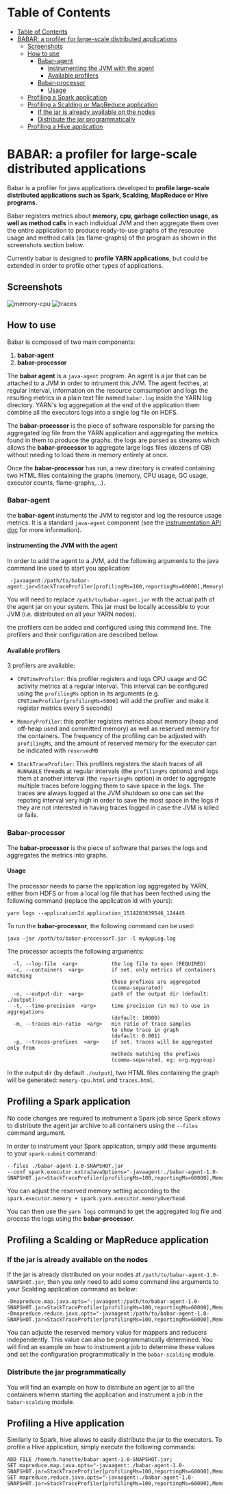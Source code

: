 Table of Contents
=================

   * [Table of Contents](#table-of-contents)
   * [BABAR: a profiler for large-scale distributed applications](#babar-a-profiler-for-large-scale-distributed-applications)
      * [Screenshots](#screenshots)
      * [How to use](#how-to-use)
         * [Babar-agent](#babar-agent)
            * [instrumenting the JVM with the agent](#instrumenting-the-jvm-with-the-agent)
            * [Available profilers](#available-profilers)
         * [Babar-processor](#babar-processor)
            * [Usage](#usage)
      * [Profiling a Spark application](#profiling-a-spark-application)
      * [Profiling a Scalding or MapReduce application](#profiling-a-scalding-or-mapreduce-application)
         * [If the jar is already available on the nodes](#if-the-jar-is-already-available-on-the-nodes)
         * [Distribute the jar programmatically](#distribute-the-jar-programmatically)
      * [Profiling a Hive application](#profiling-a-hive-application)

# BABAR: a profiler for large-scale distributed applications

Babar is a profiler for java applications developed to **profile large-scale distributed applications such as Spark, Scalding, MapReduce or Hive programs**.

Babar registers metrics about **memory, cpu, garbage collection usage, as well as method calls** in each individual JVM and then aggregate them over the entire application to produce ready-to-use graphs of the resource usage and method calls (as flame-graphs) of the program as shown in the screenshots section below.

Currently babar is designed to **profile YARN applications**, but could be extended in order to profile other types of applications.

## Screenshots

![memory-cpu](/babar-doc/memory-cpu.png)
![traces](/babar-doc/traces.png)

## How to use

Babar is composed of two main components:
1. **babar-agent**
2. **babar-processor**

The **babar agent** is a `java-agent` program. An agent is a jar that can be attached to a JVM in order to intrument this JVM. The agent fecthes, at regular interval, information on the resource comsumption and logs the resulting metrics in a plain text file named `babar.log` inside the YARN log directory. YARN's log aggregation at the end of the application them combine all the executors logs into a single log file on HDFS.

The **babar-processor** is the piece of software responsible for parsing the aggregated log file from the YARN application and aggregating the metrics found in them to produce the graphs. the logs are parsed as streams which allows the **babar-processor** to aggregate large logs files (dozens of GB) without needing to load them in memory entirely at once.

Once the **babar-processor** has run, a new directory is created containing two HTML files containing the graphs (memory, CPU usage, GC usage, executor counts, flame-graphs,...).

### Babar-agent

the **babar-agent** instuments the JVM to register and log the resource usage metrics. It is a standard `java-agent` component (see the [instrumentation API doc](https://docs.oracle.com/javase/8/docs/api/java/lang/instrument/package-summary.html) for more information).

#### instrumenting the JVM with the agent

In order to add the agent to a JVM, add the following arguments to the java command line used to start you application:

```
 -javaagent:/path/to/babar-agent.jar=StackTraceProfiler[profilingMs=100,reportingMs=60000],MemoryProfiler[profilingMs=5000,reservedMB=1024],CPUTimeProfiler[profilingMs=5000]
```

You will need to replace `/path/to/babar-agent.jar` with the actual path of the agent jar on your system. This jar must be locally accessible to your JVM (i.e. distributed on all your YARN nodes).

the profilers can be added and configured using this command line. The profilers and their configuration are described bellow.

#### Available profilers

3 profilers are available:

- `CPUTimeProfiler`: this profiler registers and logs CPU usage and GC activity metrics at a regular interval. This interval can be configured using the `profilingMs` option in its arguments (e.g. `CPUTimeProfiler[profilingMs=5000]` will add the profiler and make it register metrics every 5 seconds)

- `MemoryProfiler`: this profiler registers metrics about memory (heap and off-heap used and committed memory) as well as reserved memory for the containers. The frequency of the profiling can be adjusted with `profilingMs`, and the amount of reserved memory for the executor can be indicated with `reservedMB`

- `StackTraceProfiler`: This profilers registers the stach traces of all `RUNNABLE` threads at regular intervals (the `profilingMs` options) and logs them at another interval (the `reportingMs` option) in order to aggregate multiple traces before logging them to save space in the logs. The traces are always logged at the JVM shutdown so one can set the repoting interval very high in order to save the most space in the logs if they are not interested in having traces logged in case the JVM is killed or fails.

### Babar-processor

The **babar-processor** is the piece of software that parses the logs and aggregates the metrics into graphs.

#### Usage

The processor needs to parse the application log aggregated by YARN, either from HDFS or from a local log file that has been fecthed using the following command (replace the application id with yours):

```
yarn logs --applicationId application_1514203639546_124445
```

To run the **babar-processor**, the following command can be used:

```
java -jar /path/to/babar-processorT.jar -l myAppLog.log
```

The processor accepts the following arguments:

```
  -l, --log-file  <arg>           the log file to open (REQUIRED)
  -c, --containers  <arg>         if set, only metrics of containers matching
                                  these prefixes are aggregated
                                  (comma-separated)
  -o, --output-dir  <arg>         path of the output dir (default: ./output)
  -t, --time-precision  <arg>     time precision (in ms) to use in aggregations
                                  (default: 10000)
  -m, --traces-min-ratio  <arg>   min ratio of trace samples 
                                  to show trace in graph
                                  (default: 0.001)
  -p, --traces-prefixes  <arg>    if set, traces will be aggregated only from
                                  methods matching the prefixes
                                  (comma-separated, eg: org.mygroup)
```

In the output dir (by default `./output`), two HTML files containing the graph will be generated: `memory-cpu.html` and `traces.html`.

## Profiling a Spark application

No code changes are required to instrument a Spark job since Spark allows to distribute the agent jar archive to all containers using the `--files` command argument.

In order to instrument your Spark application, simply add these arguments to your `spark-submit` command:

```
--files ./babar-agent-1.0-SNAPSHOT.jar 
--conf spark.executor.extraJavaOptions="-javaagent:./babar-agent-1.0-SNAPSHOT.jar=StackTraceProfiler[profilingMs=100,reportingMs=60000],MemoryProfiler[profilingMs=5000,reservedMB=7175],CPUTimeProfiler[profilingMs=5000]"
``` 

You can adjust the reserved memory setting according to the `spark.executor.memory + spark.yarn.executor.memoryOverhead`.

You can then use the `yarn logs` command to get the aggregated log file and process the logs using the **babar-processor**.

## Profiling a Scalding or MapReduce application

### If the jar is already available on the nodes

If the jar is already distributed on your nodes at `/path/to/babar-agent-1.0-SNAPSHOT.jar`, then you only need to add some command line arguments to your Scalding application command as below:

```
-Dmapreduce.map.java.opts="-javaagent:/path/to/babar-agent-1.0-SNAPSHOT.jar=StackTraceProfiler[profilingMs=100,reportingMs=60000],MemoryProfiler[profilingMs=5000,reservedMB=2500],CPUTimeProfiler[profilingMs=5000]"
-Dmapreduce.reduce.java.opts="-javaagent:/path/to/babar-agent-1.0-SNAPSHOT.jar=StackTraceProfiler[profilingMs=100,reportingMs=60000],MemoryProfiler[profilingMs=5000,reservedMB=3500],CPUTimeProfiler[profilingMs=5000]"
```

You can adjuste the reserved memory value for mappers and reducers independently. This value can also be programmatically determined. You will find an example on how to instrument a job to determine these values and set the configuration programmatically in the `babar-scalding` module.

### Distribute the jar programmatically

You will find an example on how to distribute an agent jar to all the containers whemn starting the application and instrument a job in the `babar-scalding` module.

## Profiling a Hive application

Similarly to Spark, hive allows to easily distribute the jar to the executors. To profile a Hive application, simply execute the following commands:

```
ADD FILE /home/b.hanotte/babar-agent-1.0-SNAPSHOT.jar;
SET mapreduce.map.java.opts="-javaagent:./babar-agent-1.0-SNAPSHOT.jar=StackTraceProfiler[profilingMs=100,reportingMs=60000],MemoryProfiler[profilingMs=5000,reservedMB=2560],CPUTimeProfiler[profilingMs=5000]";
SET mapreduce.reduce.java.opts="-javaagent:./babar-agent-1.0-SNAPSHOT.jar=StackTraceProfiler[profilingMs=100,reportingMs=60000],MemoryProfiler[profilingMs=5000,reservedMB=3684],CPUTimeProfiler[profilingMs=5000]";
```